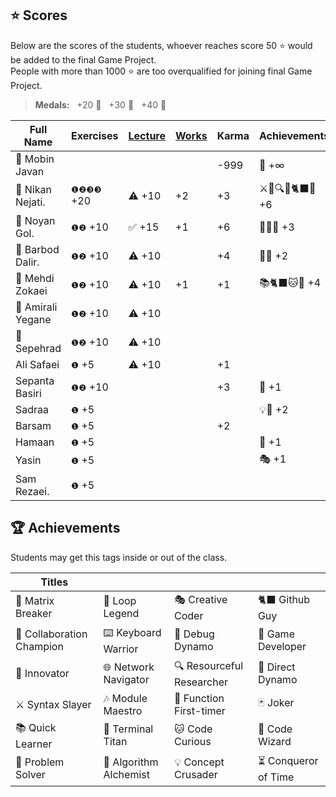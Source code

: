 ## ⭐ Scores

Below are the scores of the students, whoever reaches score 50 ⭐ would be added to the final Game Project.  
People with more than 1000 ⭐ are too overqualified for joining final Game Project.

> **Medals:** &nbsp; +20 🥉 &nbsp; +30 🥈 &nbsp; +40 🥇

| Full Name         | Exercises  | [Lecture](/RESEARCH.md) | [Works](/works/) | Karma | Achievements    | Total    |
| ----------------- | ---------- | ----------------------- | ---------------- | ----- | --------------- | -------- |
| 🗿 Mobin Javan    |            |                         |                  | -999  | 💊 +∞           | = **∞**  |
| 🥇 Nikan Nejati.  | `❶❷❸❸` +20 | ⚠️ +10                  | +2               | +3    | ⚔️🔁🔍🎯🐈‍⬛🔮 +6 | = **41** |
| 🥈 Noyan Gol.     | `❶❷` +10   | ✅ +15                  | +1               | +6    | 🚀🤝🔮 +3       | = **35** |
| 🥉 Barbod Dalir.  | `❶❷` +10   | ⚠️ +10                  |                  | +4    | 🤝🔁 +2         | = **26** |
| 🥉 Mehdi Zokaei   | `❶❷` +10   | ⚠️ +10                  | +1               | +1    | 📚🐈‍⬛🐱🔮 +4     | = **26** |
| 🥉 Amirali Yegane | `❶❷` +10   | ⚠️ +10                  |                  |       |                 | = **20** |
| 🥉 Sepehrad       | `❶❷` +10   | ⚠️ +10                  |                  |       |                 | = **20** |
| Ali Safaei        | `❶` +5     | ⚠️ +10                  |                  | +1    |                 | = **16** |
| Sepanta Basiri    | `❶❷` +10   |                         |                  | +3    | 🔁 +1           | = **14** |
| Sadraa            | `❶` +5     |                         |                  |       | 💡🤝 +2         | = **7**  |
| Barsam            | `❶` +5     |                         |                  | +2    |                 | = **7**  |
| Hamaan            | `❶` +5     |                         |                  |       | 🔁 +1           | = **6**  |
| Yasin             | `❶` +5     |                         |                  |       | 🎭 +1           | = **6**  |
| Sam Rezaei.       | `❶` +5     |                         |                  |       |                 | = **5**  |

## 🏆 Achievements

Students may get this tags inside or out of the class.

| Titles                    |                        |                           |                      |
| ------------------------- | ---------------------- | ------------------------- | -------------------- |
| 💊 Matrix Breaker         | 🔁 Loop Legend         | 🎭 Creative Coder         | 🐈‍⬛ Github Guy        |
| 🤝 Collaboration Champion | ⌨️ Keyboard Warrior    | 🐛 Debug Dynamo           | 👾 Game Developer    |
| 🚀 Innovator              | 🌐 Network Navigator   | 🔍 Resourceful Researcher | 🎯 Direct Dynamo     |
| ⚔️ Syntax Slayer          | 🎶 Module Maestro      | 🥇 Function First-timer   | 🃏 Joker             |
| 📚 Quick Learner          | 🔱 Terminal Titan      | 🐱 Code Curious           | 🔮 Code Wizard       |
| 🧩 Problem Solver         | 🧪 Algorithm Alchemist | 💡 Concept Crusader       | ⏳ Conqueror of Time |
